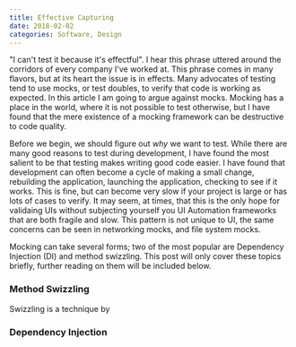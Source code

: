 ```yaml
---
title: Effective Capturing
date: 2018-02-02
categories: Software, Design
---
```


"I can't test it because it's effectful". I hear this phrase uttered around the corridors of every company I've worked at. This phrase comes in many flavors, but at its heart the issue is in effects. Many advocates of testing tend to use mocks, or test doubles, to verify that code is working as expected. In this article I am going to argue against mocks. Mocking has a place in the world, where it is not possible to test otherwise, but I have found that the mere existence of a mocking framework can be destructive to code quality. 

Before we begin, we should figure out *why* we want to test. While there are many good reasons to test during development, I have found the most salient to be that testing makes writing good code easier. I have found that development can often become a cycle of making a small change, rebuilding the application, launching the application, checking to see if it works. This is fine, but can become very slow if your project is large or has lots of cases to verify. It may seem, at times, that this is the only hope for validaing UIs without subjecting yourself you UI Automation frameworks that are both fragile and slow. This pattern is not unique to UI, the same concerns can be seen in networking mocks, and file system mocks.

Mocking can take several forms; two of the most popular are Dependency Injection (DI) and method swizzling. This post will only cover these topics briefly, further reading on them will be included below. 

### Method Swizzling

Swizzling is a technique by

### Dependency Injection
